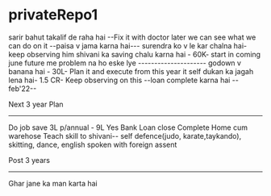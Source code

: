 # privateRepo1

sarir bahut takalif de raha hai
	--Fix it with doctor later we can see what we can do on it
--paisa v jama karna hai---
surendra ko v le kar chalna hai- keep observing him
shivani ka saving chalu karna hai - 60K- start in coming june
	future me problem na ho eske lye
	---------------------
	godown v banana hai - 30L- Plan it and execute from this year it self
	dukan ka jagah lena hai- 1.5 CR- Keep observing on this
--loan complete karna hai -- feb'22--

Next 3 year Plan
****************
Do job save 3L p/annual - 9L
Yes Bank Loan close
Complete Home cum warehose
Teach skill to shivani-- self defence(judo, karate,taykando), skitting, dance, english spoken with foreign assent

Post 3 years
*************
Ghar jane ka man karta hai
